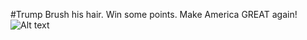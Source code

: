 #Trump
Brush his hair. Win some points. Make America GREAT again!
![Alt text](http://lovelace-media.imgix.net/uploads/25/378bc2a0-4376-0133-9d86-0af7184f89fb.gif??raw=true "Optional Title")

